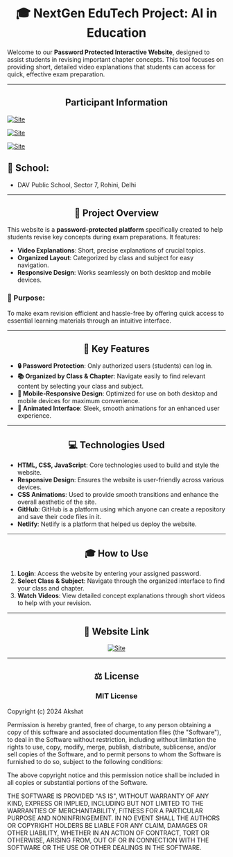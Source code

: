 <h1 align="center">🎓 NextGen EduTech Project: AI in Education</h1>

Welcome to our **Password Protected Interactive Website**, designed to assist students in revising important chapter concepts. This tool focuses on providing short, detailed video explanations that students can access for quick, effective exam preparation.

---

<h2 align="center">Participant Information</h2>

> <div align="left">

[![Site](https://img.shields.io/badge/Participant-Akshat_Kumar-00bfff?style=for-the-badge)](https://https://ai-in-education-by-dav7.netlify.app/)

</div>  
 <div align="left">

[![Site](https://img.shields.io/badge/Patricipant-Apoorv_Sharma-00bfff?style=for-the-badge)](https://ai-in-education-by-dav7.netlify.app/)

</div>

<div align="left">

[![Site](https://img.shields.io/badge/Class-10th-ff4500?style=for-the-badge)](https://https://ai-in-education-by-dav7.netlify.app/)

</div>

## 🏫 School:
- DAV Public School, Sector 7, Rohini, Delhi

---

<h2 align="center">🌟 Project Overview</h2>

This website is a **password-protected platform** specifically created to help students revise key concepts during exam preparations. It features:
- **Video Explanations**: Short, precise explanations of crucial topics.
- **Organized Layout**: Categorized by class and subject for easy navigation.
- **Responsive Design**: Works seamlessly on both desktop and mobile devices.

### 🎯 Purpose:
To make exam revision efficient and hassle-free by offering quick access to essential learning materials through an intuitive interface.

---

<h2 align="center">🔑 Key Features</h2>

- **🔒 Password Protection**: Only authorized users (students) can log in.
- **📚 Organized by Class & Chapter**: Navigate easily to find relevant content by selecting your class and subject.
- **📱 Mobile-Responsive Design**: Optimized for use on both desktop and mobile devices for maximum convenience.
- **💫 Animated Interface**: Sleek, smooth animations for an enhanced user experience.

---

<h2 align="center">💻 Technologies Used</h2>

- **HTML, CSS, JavaScript**: Core technologies used to build and style the website.
- **Responsive Design**: Ensures the website is user-friendly across various devices.
- **CSS Animations**: Used to provide smooth transitions and enhance the overall aesthetic of the site.
- **GitHub**: GitHub is a platform using which anyone can create a repository and save their code files in it.
- **Netlify**: Netlify is a platform that helped us deploy the website.

---

<h2 align="center">🎓 How to Use</h2>

1. **Login**: Access the website by entering your assigned password.
2. **Select Class & Subject**: Navigate through the organized interface to find your class and chapter.
3. **Watch Videos**: View detailed concept explanations through short videos to help with your revision.

---

<h2 align="center">🔗 Website Link</h2>

<div align="center">

[![Site](https://img.shields.io/badge/View_site-AI_IN_EDUCATION-2ea44f?style=for-the-badge)](https://https://ai-in-education-by-dav7.netlify.app/)

</div>

---

<h2 align="center">⚖️ License</h2>
<h3 align="center">MIT License</h3>

Copyright (c) 2024 Akshat

Permission is hereby granted, free of charge, to any person obtaining a copy
of this software and associated documentation files (the "Software"), to deal
in the Software without restriction, including without limitation the rights
to use, copy, modify, merge, publish, distribute, sublicense, and/or sell
copies of the Software, and to permit persons to whom the Software is
furnished to do so, subject to the following conditions:

The above copyright notice and this permission notice shall be included in all
copies or substantial portions of the Software.

THE SOFTWARE IS PROVIDED "AS IS", WITHOUT WARRANTY OF ANY KIND, EXPRESS OR
IMPLIED, INCLUDING BUT NOT LIMITED TO THE WARRANTIES OF MERCHANTABILITY,
FITNESS FOR A PARTICULAR PURPOSE AND NONINFRINGEMENT. IN NO EVENT SHALL THE
AUTHORS OR COPYRIGHT HOLDERS BE LIABLE FOR ANY CLAIM, DAMAGES OR OTHER
LIABILITY, WHETHER IN AN ACTION OF CONTRACT, TORT OR OTHERWISE, ARISING FROM,
OUT OF OR IN CONNECTION WITH THE SOFTWARE OR THE USE OR OTHER DEALINGS IN THE
SOFTWARE.
